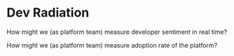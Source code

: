 # Dev Radiation

How might we (as platform team) measure developer sentiment in real time? 

How might we (as platform team) measure adoption rate of the platform?
